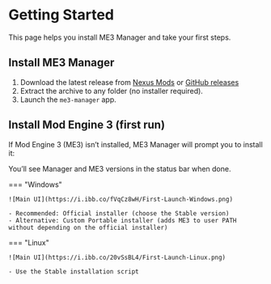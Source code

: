 # Getting Started

This page helps you install ME3 Manager and take your first steps.

## Install ME3 Manager

1. Download the latest release from [Nexus Mods](https://www.nexusmods.com/eldenringnightreign/mods/213) or [GitHub releases](https://github.com/2Pz/me3-manager/releases)
2. Extract the archive to any folder (no installer required).
3. Launch the `me3-manager` app.

## Install Mod Engine 3 (first run)

If Mod Engine 3 (ME3) isn’t installed, ME3 Manager will prompt you to install it:

You’ll see Manager and ME3 versions in the status bar when done.

=== "Windows"

    ![Main UI](https://i.ibb.co/fVqCz8wH/First-Launch-Windows.png)

    - Recommended: Official installer (choose the Stable version)
    - Alternative: Custom Portable installer (adds ME3 to user PATH without depending on the official installer)

=== "Linux"

    ![Main UI](https://i.ibb.co/20vSsBL4/First-Launch-Linux.png)

    - Use the Stable installation script
